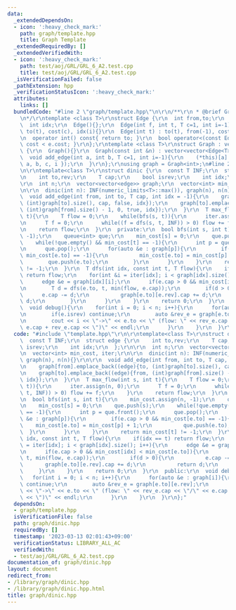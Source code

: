```yaml
---
data:
  _extendedDependsOn:
  - icon: ':heavy_check_mark:'
    path: graph/template.hpp
    title: Graph Template
  _extendedRequiredBy: []
  _extendedVerifiedWith:
  - icon: ':heavy_check_mark:'
    path: test/aoj/GRL/GRL_6_A2.test.cpp
    title: test/aoj/GRL/GRL_6_A2.test.cpp
  _isVerificationFailed: false
  _pathExtension: hpp
  _verificationStatusIcon: ':heavy_check_mark:'
  attributes:
    links: []
  bundledCode: "#line 2 \"graph/template.hpp\"\n\r\n/**\r\n * @brief Graph Template\r\
    \n*/\r\ntemplate <class T>\r\nstruct Edge {\r\n  int from,to;\r\n  T cost;\r\n\
    \  int idx;\r\n  Edge(){};\r\n  Edge(int f, int t, T c=1, int i=-1) : from(f),\
    \ to(t), cost(c), idx(i){}\r\n  Edge(int t) : to(t), from(-1), cost(1), idx(-1){}\r\
    \n  operator int() const{ return to; }\r\n  bool operator<(const Edge &e){ return\
    \ cost < e.cost; }\r\n};\r\ntemplate <class T>\r\nstruct Graph : vector<vector<Edge<T>>>\
    \ {\r\n  Graph(){}\r\n  Graph(const int &n) : vector<vector<Edge<T>>>(n){}\r\n\
    \  void add_edge(int a, int b, T c=1, int i=-1){\r\n    (*this)[a].push_back({\
    \ a, b, c, i });\r\n  }\r\n};\r\nusing graph = Graph<int>;\n#line 2 \"graph/dinic.hpp\"\
    \n\r\ntemplate<class T>\r\nstruct dinic {\r\n  const T INF;\r\n  struct edge {\r\
    \n    int to,rev;\r\n    T cap;\r\n    bool isrev;\r\n    int idx;\r\n  };\r\n\
    \r\n  int n;\r\n  vector<vector<edge>> graph;\r\n  vector<int> min_cost, iter;\r\
    \n\r\n  dinic(int n): INF(numeric_limits<T>::max()), graph(n), n(n){}\r\n\r\n\
    \  void add_edge(int from, int to, T cap, int idx = -1){\r\n    graph[from].emplace_back((edge){to,\
    \ (int)graph[to].size(), cap, false, idx});\r\n    graph[to].emplace_back((edge){from,\
    \ (int)graph[from].size() - 1, 0, true, idx});\r\n  }\r\n  T max_flow(int s, int\
    \ t){\r\n    T flow = 0;\r\n    while(bfs(s, t)){\r\n      iter.assign(n, 0);\r\
    \n      T f = 0;\r\n      while((f = dfs(s, t, INF)) > 0) flow += f;\r\n    }\r\
    \n    return flow;\r\n  }\r\n  private:\r\n  bool bfs(int s, int t){\r\n    min_cost.assign(n,\
    \ -1);\r\n    queue<int> que;\r\n    min_cost[s] = 0;\r\n    que.push(s);\r\n\
    \    while(!que.empty() && min_cost[t] == -1){\r\n      int p = que.front();\r\
    \n      que.pop();\r\n      for(auto &e : graph[p]){\r\n        if(e.cap > 0 &&\
    \ min_cost[e.to] == -1){\r\n          min_cost[e.to] = min_cost[p] + 1;\r\n  \
    \        que.push(e.to);\r\n        }\r\n      }\r\n    }\r\n    return min_cost[t]\
    \ != -1;\r\n  }\r\n  T dfs(int idx, const int t, T flow){\r\n    if(idx == t)\
    \ return flow;\r\n    for(int &i = iter[idx]; i < graph[idx].size(); i++){\r\n\
    \      edge &e = graph[idx][i];\r\n      if(e.cap > 0 && min_cost[idx] < min_cost[e.to]){\r\
    \n        T d = dfs(e.to, t, min(flow, e.cap));\r\n        if(d > 0){\r\n    \
    \      e.cap -= d;\r\n          graph[e.to][e.rev].cap += d;\r\n          return\
    \ d;\r\n        }\r\n      }\r\n    }\r\n    return 0;\r\n  }\r\n  public:\r\n\
    \  void debug(){\r\n    for(int i = 0; i < n; i++){\r\n      for(auto &e : graph[i]){\r\
    \n        if(e.isrev) continue;\r\n        auto &rev_e = graph[e.to][e.rev];\r\
    \n        cout << i << \"->\" << e.to << \" (flow: \" << rev_e.cap << \"/\" <<\
    \ e.cap + rev_e.cap << \")\" << endl;\r\n      }\r\n    }\r\n  }\r\n};\n"
  code: "#include \"template.hpp\"\r\n\r\ntemplate<class T>\r\nstruct dinic {\r\n\
    \  const T INF;\r\n  struct edge {\r\n    int to,rev;\r\n    T cap;\r\n    bool\
    \ isrev;\r\n    int idx;\r\n  };\r\n\r\n  int n;\r\n  vector<vector<edge>> graph;\r\
    \n  vector<int> min_cost, iter;\r\n\r\n  dinic(int n): INF(numeric_limits<T>::max()),\
    \ graph(n), n(n){}\r\n\r\n  void add_edge(int from, int to, T cap, int idx = -1){\r\
    \n    graph[from].emplace_back((edge){to, (int)graph[to].size(), cap, false, idx});\r\
    \n    graph[to].emplace_back((edge){from, (int)graph[from].size() - 1, 0, true,\
    \ idx});\r\n  }\r\n  T max_flow(int s, int t){\r\n    T flow = 0;\r\n    while(bfs(s,\
    \ t)){\r\n      iter.assign(n, 0);\r\n      T f = 0;\r\n      while((f = dfs(s,\
    \ t, INF)) > 0) flow += f;\r\n    }\r\n    return flow;\r\n  }\r\n  private:\r\
    \n  bool bfs(int s, int t){\r\n    min_cost.assign(n, -1);\r\n    queue<int> que;\r\
    \n    min_cost[s] = 0;\r\n    que.push(s);\r\n    while(!que.empty() && min_cost[t]\
    \ == -1){\r\n      int p = que.front();\r\n      que.pop();\r\n      for(auto\
    \ &e : graph[p]){\r\n        if(e.cap > 0 && min_cost[e.to] == -1){\r\n      \
    \    min_cost[e.to] = min_cost[p] + 1;\r\n          que.push(e.to);\r\n      \
    \  }\r\n      }\r\n    }\r\n    return min_cost[t] != -1;\r\n  }\r\n  T dfs(int\
    \ idx, const int t, T flow){\r\n    if(idx == t) return flow;\r\n    for(int &i\
    \ = iter[idx]; i < graph[idx].size(); i++){\r\n      edge &e = graph[idx][i];\r\
    \n      if(e.cap > 0 && min_cost[idx] < min_cost[e.to]){\r\n        T d = dfs(e.to,\
    \ t, min(flow, e.cap));\r\n        if(d > 0){\r\n          e.cap -= d;\r\n   \
    \       graph[e.to][e.rev].cap += d;\r\n          return d;\r\n        }\r\n \
    \     }\r\n    }\r\n    return 0;\r\n  }\r\n  public:\r\n  void debug(){\r\n \
    \   for(int i = 0; i < n; i++){\r\n      for(auto &e : graph[i]){\r\n        if(e.isrev)\
    \ continue;\r\n        auto &rev_e = graph[e.to][e.rev];\r\n        cout << i\
    \ << \"->\" << e.to << \" (flow: \" << rev_e.cap << \"/\" << e.cap + rev_e.cap\
    \ << \")\" << endl;\r\n      }\r\n    }\r\n  }\r\n};"
  dependsOn:
  - graph/template.hpp
  isVerificationFile: false
  path: graph/dinic.hpp
  requiredBy: []
  timestamp: '2023-03-13 02:01:43+09:00'
  verificationStatus: LIBRARY_ALL_AC
  verifiedWith:
  - test/aoj/GRL/GRL_6_A2.test.cpp
documentation_of: graph/dinic.hpp
layout: document
redirect_from:
- /library/graph/dinic.hpp
- /library/graph/dinic.hpp.html
title: graph/dinic.hpp
---
```

